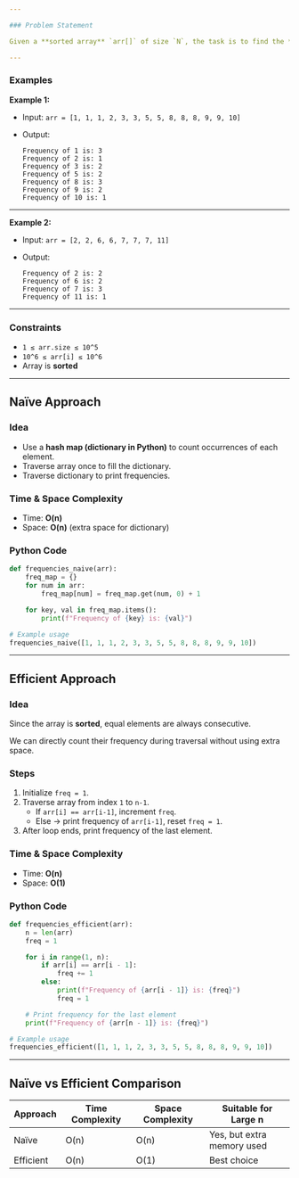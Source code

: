 ```yaml
---

### Problem Statement

Given a **sorted array** `arr[]` of size `N`, the task is to find the **frequency of each distinct element** in the array.

---
```


### Examples

**Example 1:**

- Input: `arr = [1, 1, 1, 2, 3, 3, 5, 5, 8, 8, 8, 9, 9, 10]`
- Output:
    
    ```
    Frequency of 1 is: 3
    Frequency of 2 is: 1
    Frequency of 3 is: 2
    Frequency of 5 is: 2
    Frequency of 8 is: 3
    Frequency of 9 is: 2
    Frequency of 10 is: 1
    
    ```
    

---

**Example 2:**

- Input: `arr = [2, 2, 6, 6, 7, 7, 7, 11]`
- Output:
    
    ```
    Frequency of 2 is: 2
    Frequency of 6 is: 2
    Frequency of 7 is: 3
    Frequency of 11 is: 1
    
    ```
    

---

### Constraints

- `1 ≤ arr.size ≤ 10^5`
- `10^6 ≤ arr[i] ≤ 10^6`
- Array is **sorted**

---

## Naïve Approach

### Idea

- Use a **hash map (dictionary in Python)** to count occurrences of each element.
- Traverse array once to fill the dictionary.
- Traverse dictionary to print frequencies.

### Time & Space Complexity

- Time: **O(n)**
- Space: **O(n)** (extra space for dictionary)

### Python Code

```python
def frequencies_naive(arr):
    freq_map = {}
    for num in arr:
        freq_map[num] = freq_map.get(num, 0) + 1

    for key, val in freq_map.items():
        print(f"Frequency of {key} is: {val}")

# Example usage
frequencies_naive([1, 1, 1, 2, 3, 3, 5, 5, 8, 8, 8, 9, 9, 10])

```

---

## Efficient Approach

### Idea

Since the array is **sorted**, equal elements are always consecutive.

We can directly count their frequency during traversal without using extra space.

### Steps

1. Initialize `freq = 1`.
2. Traverse array from index `1` to `n-1`.
    - If `arr[i] == arr[i-1]`, increment `freq`.
    - Else → print frequency of `arr[i-1]`, reset `freq = 1`.
3. After loop ends, print frequency of the last element.

### Time & Space Complexity

- Time: **O(n)**
- Space: **O(1)**

### Python Code

```python
def frequencies_efficient(arr):
    n = len(arr)
    freq = 1

    for i in range(1, n):
        if arr[i] == arr[i - 1]:
            freq += 1
        else:
            print(f"Frequency of {arr[i - 1]} is: {freq}")
            freq = 1

    # Print frequency for the last element
    print(f"Frequency of {arr[n - 1]} is: {freq}")

# Example usage
frequencies_efficient([1, 1, 1, 2, 3, 3, 5, 5, 8, 8, 8, 9, 9, 10])

```

---

## Naïve vs Efficient Comparison

| Approach | Time Complexity | Space Complexity | Suitable for Large n |
| --- | --- | --- | --- |
| Naïve | O(n) | O(n) | Yes, but extra memory used |
| Efficient | O(n) | O(1) | Best choice |
